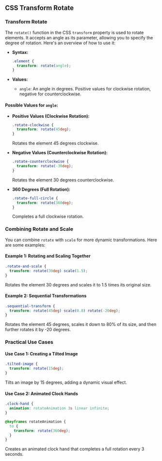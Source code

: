 ## CSS Transform Rotate

### Transform Rotate

The `rotate()` function in the CSS `transform` property is used to rotate elements. It accepts an angle as its parameter, allowing you to specify the degree of rotation. Here's an overview of how to use it:

- **Syntax:**
  
  ```css
  .element {
    transform: rotate(angle);
  }
  ```

- **Values:**
  
  - `angle`: An angle in degrees. Positive values for clockwise rotation, negative for counterclockwise.

#### Possible Values for `angle`:

- **Positive Values (Clockwise Rotation):**
  
  ```css
  .rotate-clockwise {
    transform: rotate(45deg);
  }
  ```
  
  Rotates the element 45 degrees clockwise.

- **Negative Values (Counterclockwise Rotation):**
  
  ```css
  .rotate-counterclockwise {
    transform: rotate(-30deg);
  }
  ```
  
  Rotates the element 30 degrees counterclockwise.

- **360 Degrees (Full Rotation):**
  
  ```css
  .rotate-full-circle {
    transform: rotate(360deg);
  }
  ```
  
  Completes a full clockwise rotation.

### Combining Rotate and Scale

You can combine `rotate` with `scale` for more dynamic transformations. Here are some examples:

#### Example 1: Rotating and Scaling Together

```css
.rotate-and-scale {
  transform: rotate(30deg) scale(1.5);
}
```

Rotates the element 30 degrees and scales it to 1.5 times its original size.

#### Example 2: Sequential Transformations

```css
.sequential-transform {
  transform: rotate(45deg) scale(0.8) rotate(-20deg);
}
```

Rotates the element 45 degrees, scales it down to 80% of its size, and then further rotates it by -20 degrees.

### Practical Use Cases

#### Use Case 1: Creating a Tilted Image

```css
.tilted-image {
  transform: rotate(15deg);
}
```

Tilts an image by 15 degrees, adding a dynamic visual effect.

#### Use Case 2: Animated Clock Hands

```css
.clock-hand {
  animation: rotateAnimation 3s linear infinite;
}

@keyframes rotateAnimation {
  to {
    transform: rotate(360deg);
  }
}
```

Creates an animated clock hand that completes a full rotation every 3 seconds.
